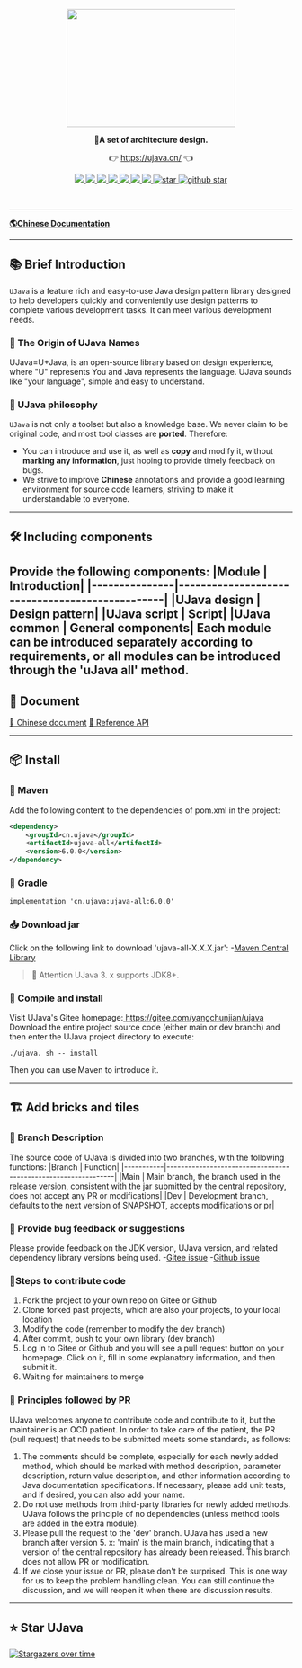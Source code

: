 <div align="center">
<p align="center">
	<a href="https://ujava.cn/"><img src="https://ujava.cn/logo/logo.svg" style="width:300px; height:210px"></a>

</p>
<p align="center">
	<strong>🍬A set of architecture design.</strong>
</p>
<p align="center">
	👉 <a href="https://ujava.cn">https://ujava.cn/</a> 👈
</p>

<p align="center">
	<a target="_blank" href="https://search.maven.org/artifact/cn.ujava/ujava-all">
		<img src="https://img.shields.io/maven-central/v/cn.ujava/ujava-all.svg?label=Maven%20Central" />
	</a>
	<a target="_blank" href="https://license.coscl.org.cn/MulanPSL2">
		<img src="https://img.shields.io/:license-MulanPSL2-blue.svg" />
	</a>
	<a target="_blank" href="https://www.oracle.com/java/technologies/javase/javase-jdk8-downloads.html">
		<img src="https://img.shields.io/badge/JDK-8+-green.svg" />
	</a>
	<a target="_blank" href="https://travis-ci.com/yangchunjian/ujava">
		<img src="https://travis-ci.com/yangchunjian/ujava.svg?branch=main" />
	</a>
	<a href="https://www.codacy.com/gh/yangchunjian/ujava/dashboard?utm_source=github.com&amp;utm_medium=referral&amp;utm_content=yangchunjian/ujava&amp;utm_campaign=Badge_Grade">
		<img src="https://app.codacy.com/project/badge/Grade/8a6897d9de7440dd9de8804c28d2871d"/>
	</a>
	<a href="https://codecov.io/gh/yangchunjian/ujava">
		<img src="https://codecov.io/gh/yangchunjian/ujava/branch/main/graph/badge.svg" />
	</a>
	<a target="_blank" href="https://gitter.im/ujava/Lobby?utm_source=badge&utm_medium=badge&utm_campaign=pr-badge&utm_content=badge">
		<img src="https://badges.gitter.im/ujava/Lobby.svg" />
	</a>
	<a target="_blank" href='https://gitee.com/yangchunjian/ujava/stargazers'>
		<img src='https://gitee.com/yangchunjian/ujava/badge/star.svg?theme=gvp' alt='star'/>
	</a>
	<a target="_blank" href='https://github.com/yangchunjian/ujava'>
		<img src="https://img.shields.io/github/stars/yangchunjian/ujava.svg?style=social" alt="github star"/>
	</a>
</p>
</div>
<br/>

-------------------------------------------------------------------------------

[**🌎Chinese Documentation**](https://ujava.cn/home.html)

-------------------------------------------------------------------------------

## 📚 Brief Introduction
`UJava` is a feature rich and easy-to-use Java design pattern library designed to help developers quickly and conveniently use design patterns to complete various development tasks.
It can meet various development needs.
### 🎁 The Origin of UJava Names
UJava=U+Java, is an open-source library based on design experience, where "U" represents You and Java represents the language. UJava sounds like "your language", simple and easy to understand.
### 🍺 UJava philosophy
`UJava` is not only a toolset but also a knowledge base. We never claim to be original code, and most tool classes are **ported**. Therefore:
- You can introduce and use it, as well as **copy** and modify it, without **marking any information**, just hoping to provide timely feedback on bugs.
- We strive to improve **Chinese** annotations and provide a good learning environment for source code learners, striving to make it understandable to everyone.
-------------------------------------------------------------------------------
## 🛠️ Including components
Provide the following components:
|Module | Introduction|
|---------------|------------------------------------------------|
|UJava design | Design pattern|
|UJava script | Script|
|UJava common | General components|
Each module can be introduced separately according to requirements, or all modules can be introduced through the 'uJava all' method.
-------------------------------------------------------------------------------
## 📝 Document
[ 📘 Chinese document](https://www.ujava.cn/)
[ 📙 Reference API](https://apidoc.gitee.com/yangchunjian/ujava)

-------------------------------------------------------------------------------

## 📦 Install
### 🍊 Maven
Add the following content to the dependencies of pom.xml in the project:
```XML
<dependency>
    <groupId>cn.ujava</groupId>
    <artifactId>ujava-all</artifactId>
    <version>6.0.0</version>
</dependency>
```
### 🍐 Gradle
```
implementation 'cn.ujava:ujava-all:6.0.0'
```
### 📥 Download jar
Click on the following link to download 'ujava-all-X.X.X.jar':
-[Maven Central Library](https://repo1.maven.org/maven2/cn/ujava/ujava-all/6.0.0/)
> 🔔 Attention
>UJava 3. x supports JDK8+.
### 🚽 Compile and install
Visit UJava's Gitee homepage:[ https://gitee.com/yangchunjian/ujava ](https://gitee.com/yangchunjian/ujava)Download the entire project source code (either main or dev branch) and then enter the UJava project directory to execute:
```Sh
./ujava. sh -- install
```
Then you can use Maven to introduce it.

-------------------------------------------------------------------------------

## 🏗 Add bricks and tiles
### 🎋 Branch Description
The source code of UJava is divided into two branches, with the following functions:
|Branch | Function|
|-----------|---------------------------------------------------------------|
|Main | Main branch, the branch used in the release version, consistent with the jar submitted by the central repository, does not accept any PR or modifications|
|Dev | Development branch, defaults to the next version of SNAPSHOT, accepts modifications or pr|
### 🐞 Provide bug feedback or suggestions
Please provide feedback on the JDK version, UJava version, and related dependency library versions being used.
-[Gitee issue](https://gitee.com/yangchunjian/ujava/issues)
-[Github issue](https://github.com/yangchunjian/ujava/issues)
### 🧬Steps to contribute code
1. Fork the project to your own repo on Gitee or Github
2. Clone forked past projects, which are also your projects, to your local location
3. Modify the code (remember to modify the dev branch)
4. After commit, push to your own library (dev branch)
5. Log in to Gitee or Github and you will see a pull request button on your homepage. Click on it, fill in some explanatory information, and then submit it.
6. Waiting for maintainers to merge

### 📐 Principles followed by PR
UJava welcomes anyone to contribute code and contribute to it, but the maintainer is an OCD patient. In order to take care of the patient, the PR (pull request) that needs to be submitted meets some standards, as follows:
1. The comments should be complete, especially for each newly added method, which should be marked with method description, parameter description, return value description, and other information according to Java documentation specifications. If necessary, please add unit tests, and if desired, you can also add your name.
2. Do not use methods from third-party libraries for newly added methods. UJava follows the principle of no dependencies (unless method tools are added in the extra module).
3. Please pull the request to the 'dev' branch. UJava has used a new branch after version 5. x: 'main' is the main branch, indicating that a version of the central repository has already been released. This branch does not allow PR or modification.
4. If we close your issue or PR, please don't be surprised. This is one way for us to keep the problem handling clean. You can still continue the discussion, and we will reopen it when there are discussion results.
-------------------------------------------------------------------------------

## ⭐ Star UJava

[![Stargazers over time](https://starchart.cc/yangchunjian/ujava.svg)](https://starchart.cc/yangchunjian/ujava)

